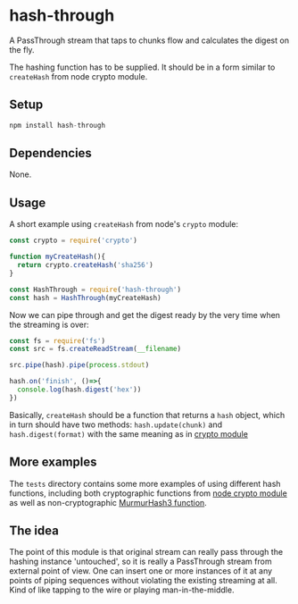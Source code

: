 # hash-through

A PassThrough stream that taps to chunks flow and calculates the digest on the fly.

The hashing function has to be supplied. It should be in a form similar to ```createHash``` from node crypto module.

## Setup

```javascript
npm install hash-through
```

## Dependencies

None.

## Usage

A short example using ```createHash``` from node's ```crypto``` module:

```javascript
const crypto = require('crypto')

function myCreateHash(){
  return crypto.createHash('sha256')
}

const HashThrough = require('hash-through')
const hash = HashThrough(myCreateHash)
```
Now we can pipe through and get the digest ready by the very time when the streaming is over:

```javascript
const fs = require('fs')
const src = fs.createReadStream(__filename)

src.pipe(hash).pipe(process.stdout)

hash.on('finish', ()=>{
  console.log(hash.digest('hex'))
})
```

Basically, ```createHash``` should be a function that returns a ```hash``` object, which in turn should have two methods: ```hash.update(chunk)``` and ```hash.digest(format)``` with the same meaning as in [crypto module](https://nodejs.org/api/crypto.html#crypto_class_hash)

## More examples

The ```tests``` directory contains some more examples of using different hash functions, including both cryptographic functions from [node crypto module](https://nodejs.org/api/crypto.html#crypto_class_hash) as well as non-cryptographic [MurmurHash3 function](https://www.npmjs.com/package/murmurhash-native).

## The idea

The point of this module is that original stream can really pass through the hashing instance 'untouched', so it is really a PassThrough stream from external point of view. One can insert one or more instances of it at any points of piping sequences without violating the existing streaming at all. Kind of like tapping to the wire or playing man-in-the-middle.
